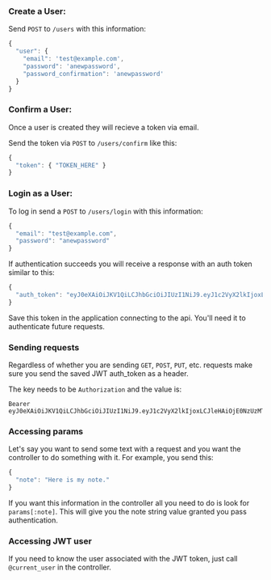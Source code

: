 ### Create a User:

Send `POST` to `/users` with this information:

```javascript
{
  "user": {
    "email": 'test@example.com',
    "password": 'anewpassword',
    "password_confirmation": 'anewpassword'
  }
}
```

### Confirm a User:

Once a user is created they will recieve a token via email.

Send the token via `POST` to `/users/confirm` like this:

```javascript
{
  "token": { "TOKEN_HERE" }
}
```

### Login as a User:

To log in send a `POST` to `/users/login` with this information:

```javascript
{
  "email": "test@example.com",
  "password": "anewpassword"
}
```

If authentication succeeds you will receive a response with an auth token similar to this:

```javascript
{
  "auth_token": "eyJ0eXAiOiJKV1QiLCJhbGciOiJIUzI1NiJ9.eyJ1c2VyX2lkIjoxLCJleHAiOjE0NzUzMTM5OTQsImlzcyI6Imlzc3Vlcl9uYW1lIiwiYXVkIjoiY2xpZW50In0.5P3qJKelCdbTixnLyIrsLKSVnRLCv2lvHFpXqVKdPOs"
}
```

Save this token in the application connecting to the api. You'll need it to authenticate future requests.


### Sending requests

Regardless of whether you are sending `GET`, `POST`, `PUT`, etc. requests make sure you send the saved JWT auth_token as a header.

The key needs to be `Authorization` and the value is:

```text
Bearer eyJ0eXAiOiJKV1QiLCJhbGciOiJIUzI1NiJ9.eyJ1c2VyX2lkIjoxLCJleHAiOjE0NzUzMTM5OTQsImlzcyI6Imlzc3Vlcl9uYW1lIiwiYXVkIjoiY2xpZW50In0.5P3qJKelCdbTixnLyIrsLKSVnRLCv2lvHFpXqVKdPOs
```


### Accessing params

Let's say you want to send some text with a request and you want the controller to do something with it. For example, you send this:

```javascript
{
  "note": "Here is my note."
}
```

If you want this information in the controller all you need to do is look for `params[:note]`. This will give you the note string value granted you pass authentication.

### Accessing JWT user

If you need to know the user associated with the JWT token, just call `@current_user` in the controller.